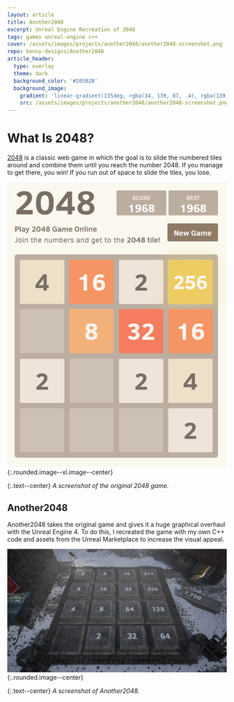 ```yaml
---
layout: article
title: Another2048
excerpt: Unreal Engine Recreation of 2048
tags: games unreal-engine c++
cover: /assets/images/projects/another2048/another2048-screenshot.png
repo: kenny-designs/Another2048
article_header:
  type: overlay
  theme: dark
  background_color: '#203028'
  background_image:
    gradient: 'linear-gradient(135deg, rgba(34, 139, 87, .4), rgba(139, 34, 139, .4))'
    src: /assets/images/projects/another2048/another2048-screenshot.png
---
```


# What Is 2048?
[2048](https://2048game.com/) is a classic web game in which the goal is to slide the numbered tiles around and combine them until you reach the number 2048. If you manage to get there, you win! If you run out of space to slide the tiles, you lose.

![Original 2048](/assets/images/projects/another2048/actual-2048.png){:.rounded.image--xl.image--center}

{:.text--center}
*A screenshot of the original 2048 game.*

## Another2048 
Another2048 takes the original game and gives it a huge graphical overhaul with the Unreal Engine 4. To do this, I recreated the game with my own C++ code and assets from the Unreal Marketplace to increase the visual appeal.

![Another2048](/assets/images/projects/another2048/another2048-screenshot.png){:.rounded.image--center}

{:.text--center}
*A screenshot of Another2048.*